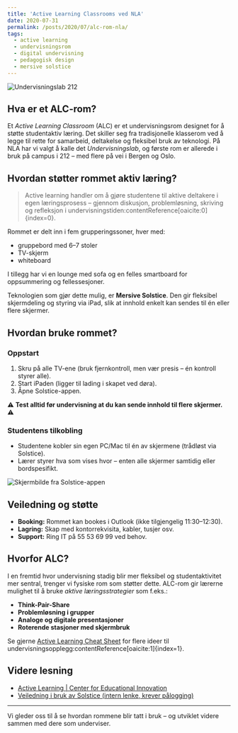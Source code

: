 ```yaml
---
title: 'Active Learning Classrooms ved NLA'
date: 2020-07-31
permalink: /posts/2020/07/alc-rom-nla/
tags:
  - active learning
  - undervisningsrom
  - digital undervisning
  - pedagogisk design
  - mersive solstice
---
```


![Undervisningslab 212](https://raw.githubusercontent.com/sigrun/blogginnlegg/main/images/212-Undervisningslab.png)

## Hva er et ALC-rom?

Et *Active Learning Classroom* (ALC) er et undervisningsrom designet for å støtte studentaktiv læring. Det skiller seg fra tradisjonelle klasserom ved å legge til rette for samarbeid, deltakelse og fleksibel bruk av teknologi. På NLA har vi valgt å kalle det *Undervisningslab*, og første rom er allerede i bruk på campus i 212 – med flere på vei i Bergen og Oslo.

## Hvordan støtter rommet aktiv læring?

> Active learning handler om å gjøre studentene til aktive deltakere i egen læringsprosess – gjennom diskusjon, problemløsning, skriving og refleksjon i undervisningstiden:contentReference[oaicite:0]{index=0}.

Rommet er delt inn i fem grupperingssoner, hver med:

- gruppebord med 6–7 stoler
- TV-skjerm
- whiteboard

I tillegg har vi en lounge med sofa og en felles smartboard for oppsummering og fellessesjoner.

Teknologien som gjør dette mulig, er **Mersive Solstice**. Den gir fleksibel skjermdeling og styring via iPad, slik at innhold enkelt kan sendes til én eller flere skjermer.

## Hvordan bruke rommet?

### Oppstart

1. Skru på alle TV-ene (bruk fjernkontroll, men vær presis – én kontroll styrer alle).
2. Start iPaden (ligger til lading i skapet ved døra).
3. Åpne Solstice-appen.

⚠️ **Test alltid før undervisning at du kan sende innhold til flere skjermer.** ⚠️

### Studentens tilkobling

- Studentene kobler sin egen PC/Mac til én av skjermene (trådløst via Solstice).
- Lærer styrer hva som vises hvor – enten alle skjermer samtidig eller bordspesifikt.

![Skjermbilde fra Solstice-appen](https://raw.githubusercontent.com/sigrun/blogginnlegg/main/images/alc-rom-veiledning.png)

## Veiledning og støtte

- **Booking:** Rommet kan bookes i Outlook (ikke tilgjengelig 11:30–12:30).
- **Lagring:** Skap med kontorrekvisita, kabler, tusjer osv.
- **Support:** Ring IT på 55 53 69 99 ved behov.

## Hvorfor ALC?

I en fremtid hvor undervisning stadig blir mer fleksibel og studentaktivitet mer sentral, trenger vi fysiske rom som støtter dette. ALC-rom gir lærerne mulighet til å bruke *aktive læringsstrategier* som f.eks.:

- **Think-Pair-Share**
- **Problemløsning i grupper**
- **Analoge og digitale presentasjoner**
- **Roterende stasjoner med skjermbruk**

Se gjerne [Active Learning Cheat Sheet](https://cdn.vanderbilt.edu/vu-wp0/wp-content/uploads/sites/59/2019/04/17145641/Active-Learning-Techniques-for-Specific-Teaching-Problems.pdf) for flere ideer til undervisningsopplegg:contentReference[oaicite:1]{index=1}.

## Videre lesning

- [Active Learning | Center for Educational Innovation](https://cei.umn.edu/teaching-resources/active-learning)  
- [Veiledning i bruk av Solstice (intern lenke, krever pålogging)](#)

---

Vi gleder oss til å se hvordan rommene blir tatt i bruk – og utviklet videre sammen med dere som underviser.

